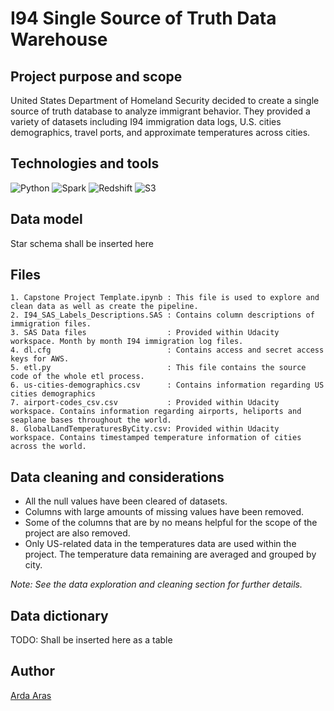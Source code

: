 # I94 Single Source of Truth Data Warehouse

## Project purpose and scope

United States Department of Homeland Security decided to create a single source of truth database to analyze immigrant behavior. They provided a variety of datasets including I94 immigration data logs, U.S. cities demographics, travel ports, and approximate temperatures across cities.

## Technologies and tools

![Python](https://img.shields.io/badge/Python-3.6.3-blue)
![Spark](https://img.shields.io/badge/Apache%20Spark-2.4.3-green)
![Redshift](https://img.shields.io/badge/AWS-Redshift-red)
![S3](https://img.shields.io/badge/AWS-S3-blue)

## Data model

Star schema shall be inserted here

## Files
    1. Capstone Project Template.ipynb : This file is used to explore and clean data as well as create the pipeline.
    2. I94_SAS_Labels_Descriptions.SAS : Contains column descriptions of immigration files.
    3. SAS Data files                  : Provided within Udacity workspace. Month by month I94 immigration log files.
    4. dl.cfg                          : Contains access and secret access keys for AWS.
    5. etl.py                          : This file contains the source code of the whole etl process.
    6. us-cities-demographics.csv      : Contains information regarding US cities demographics
    7. airport-codes_csv.csv           : Provided within Udacity workspace. Contains information regarding airports, heliports and seaplane bases throughout the world.
    8. GlobalLandTemperaturesByCity.csv: Provided within Udacity workspace. Contains timestamped temperature information of cities across the world.

## Data cleaning and considerations
* All the null values have been cleared of datasets.
* Columns with large amounts of missing values have been removed.
* Some of the columns that are by no means helpful for the scope of the project are also removed.
* Only US-related data in the temperatures data are used within the project. The temperature data remaining are averaged and grouped by city.

*Note: See the data exploration and cleaning section for further details.*

## Data dictionary

TODO: Shall be inserted here as a table

## Author

[Arda Aras](https://www.linkedin.com/in/arda-aras/)

